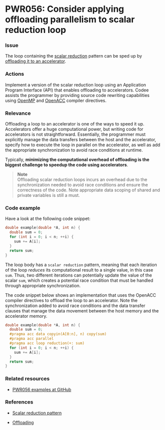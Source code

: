 # PWR056: Consider applying offloading parallelism to scalar reduction loop

### Issue

The loop containing the
[scalar reduction](/Glossary/Patterns-for-performance-optimization/Scalar-reduction.md)
pattern can be sped up by
[offloading it to an accelerator](/Glossary/Offloading.md).

### Actions

Implement a version of the scalar reduction loop using an Application Program
Interface (API) that enables offloading to accelerators. Codee assists the
programmer by providing source code rewriting capabilities using
[OpenMP](https://en.wikipedia.org/wiki/OpenMP) and
[OpenACC](https://en.wikipedia.org/wiki/OpenACC) compiler directives.

### Relevance

Offloading a loop to an accelerator is one of the ways to speed it up.
Accelerators offer a huge computational power, but writing code for accelerators
is not straightforward. Essentially, the programmer must explicitly manage the
data transfers between the host and the accelerator, specify how to execute the
loop in parallel on the accelerator, as well as add the appropriate
synchronization to avoid race conditions at runtime.

Typically, **minimizing the computational overhead of offloading is the biggest
challenge to speedup the code using accelerators**.

>**Note**  
>Offloading scalar reduction loops incurs an overhead due to the synchronization
>needed to avoid race conditions and ensure the correctness of the code. Note
>appropriate data scoping of shared and private variables is still a must.

### Code example

Have a look at the following code snippet:

```c
double example(double *A, int n) {
  double sum = 0;
  for (int i = 0; i < n; ++i) {
    sum += A[i];
  }
  return sum;
}
```

The loop body has a `scalar reduction`  pattern, meaning that each iteration of
the loop *reduces* its computational result to a single value, in this case
`sum`. Thus, two different iterations can potentially update the value of the
scalar `sum`, which creates a potential race condition that must be handled
through appropriate synchronization.

The code snippet below shows an implementation that uses the OpenACC compiler
directives to offload the loop to an accelerator. Note the synchronization added
to avoid race conditions and the data transfer clauses that manage the data
movement between the host memory and the accelerator memory.

```c
double example(double *A, int n) {
  double sum = 0;
  #pragma acc data copyin(A[0:n], n) copy(sum)
  #pragma acc parallel
  #pragma acc loop reduction(+: sum)
  for (int i = 0; i < n; ++i) {
    sum += A[i];
  }
  return sum;
}
```

### Related resources

* [PWR056 examples at GitHub](/Checks/PWR056)

### References

* [Scalar reduction pattern](/Glossary/Patterns-for-performance-optimization/Scalar-reduction.md)

* [Offloading](/Glossary/Offloading.md)
